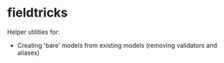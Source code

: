 # fieldtricks

Helper utilities for:

- Creating 'bare' models from existing models (removing validators and aliases)

